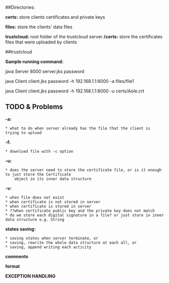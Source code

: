 ##Directories:

__certs:__ store clients certificates and private keys

__files:__ store the clients' data files 

__trustcloud:__ root folder of the trustcloud server
    __/certs:__ store the certificates files that were uploaded by clients



##trustcloud

__Sample running command:__

java Server 8000 server.jks password

java Client client.jks password -h 192.168.1.1:8000 -a files/file1

java Client client.jks password -h 192.168.1.1:8000 -u certs/Aole.crt


## TODO & Problems

__-a:__

    * what to do when server already has the file that the client is trying to upload

__-f:__

    * download file with -c option

__-u:__

    * does the server need to store the certificate file, or is it enough to just store the Certificate
        object in its inner data structure

__-v:__

    * when file does not exist
    * when certificate is not stored in server
    * when certificate is stored in server
    * ??when certificate public key and the private key does not match
    * do we store each digital signature in a file? or just store in inner data structure e.g. String

__states saving:__

    * saving states when server terminate, or
    * saving, rewrite the whole data structure at each all, or
    * saving, append writing each acticity

__comments__

__format__

__EXCEPTION HANDLING__

